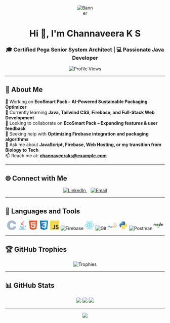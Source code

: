 <!-- Intro GIF -->
<p align="center">
  <img src="https://www.rtspvtltd.com/images/work/software.gif" alt="Banner" style="max-width: 10%; border-radius: 5px;" />
</p>

<h1 align="center">Hi 👋, I'm Channaveera K S</h1>
<h3 align="center">🎓 Certified Pega Senior System Architect | 💻 Passionate Java Developer</h3>

<p align="center">
  <img src="https://komarev.com/ghpvc/?username=channaveera31&label=Profile%20views&color=4ade80&style=flat-square" alt="Profile Views" />
</p>

---

## 🚀 About Me

🔭 Working on **EcoSmart Pack – AI-Powered Sustainable Packaging Optimizer**  
🌱 Currently learning **Java, Tailwind CSS, Firebase, and Full-Stack Web Development**  
👯 Looking to collaborate on **EcoSmart Pack – Expanding features & user feedback**  
🤝 Seeking help with **Optimizing Firebase integration and packaging algorithms**  
💬 Ask me about **JavaScript, Firebase, Web Hosting, or my transition from Biology to Tech**  
📫 Reach me at: **channaveeraks@example.com**

---

## 🌐 Connect with Me
<p align="center">
  <a href="https://linkedin.com/in/channa-veera-ks" target="_blank">
    <img src="https://cdn.jsdelivr.net/gh/devicons/devicon/icons/linkedin/linkedin-original.svg" alt="LinkedIn" width="30" height="30" />
  </a>&nbsp;&nbsp;
  <a href="mailto:channaveeraks@example.com" target="_blank">
    <img src="https://img.icons8.com/fluency/48/000000/gmail.png" alt="Email" width="30" height="30" />
  </a>
</p>

---

## 🧰 Languages and Tools
<p align="center">
  <img src="https://raw.githubusercontent.com/devicons/devicon/master/icons/c/c-original.svg" alt="C" width="30" height="30"/>
  <img src="https://raw.githubusercontent.com/devicons/devicon/master/icons/java/java-original.svg" alt="Java" width="30" height="30"/>
  <img src="https://raw.githubusercontent.com/devicons/devicon/master/icons/html5/html5-original.svg" alt="HTML5" width="30" height="30"/>
  <img src="https://raw.githubusercontent.com/devicons/devicon/master/icons/css3/css3-original.svg" alt="CSS3" width="30" height="30"/>
  <img src="https://raw.githubusercontent.com/devicons/devicon/master/icons/javascript/javascript-original.svg" alt="JavaScript" width="30" height="30"/>
  <img src="https://www.vectorlogo.zone/logos/firebase/firebase-icon.svg" alt="Firebase" width="30" height="30"/>
  <img src="https://raw.githubusercontent.com/devicons/devicon/master/icons/react/react-original.svg" alt="React" width="30" height="30"/>
  <img src="https://www.vectorlogo.zone/logos/git-scm/git-scm-icon.svg" alt="Git" width="30" height="30"/>
  <img src="https://raw.githubusercontent.com/devicons/devicon/master/icons/mysql/mysql-original-wordmark.svg" alt="MySQL" width="30" height="30"/>
  <img src="https://raw.githubusercontent.com/devicons/devicon/master/icons/python/python-original.svg" alt="Python" width="30" height="30"/>
  <img src="https://www.vectorlogo.zone/logos/getpostman/getpostman-icon.svg" alt="Postman" width="30" height="30"/>
  <img src="https://raw.githubusercontent.com/devicons/devicon/master/icons/nodejs/nodejs-original-wordmark.svg" alt="Node.js" width="30" height="30"/>
</p>

---

## 🏆 GitHub Trophies
<p align="center">
  <img src="https://github-profile-trophy.vercel.app/?username=channaveera31&theme=onedark&title=MultiLanguage,Commits,Repositories,Stars" alt="Trophies" />
</p>

---

## 📊 GitHub Stats
<p align="center">
  <img src="https://github-readme-stats.vercel.app/api?username=channaveera31&show_icons=true&theme=radical&hide_border=false" width="32%" />
  <img src="https://github-readme-stats.vercel.app/api/top-langs?username=channaveera31&layout=compact&theme=radical&hide_border=false" width="32%" />
  <img src="https://github-readme-streak-stats.herokuapp.com/?user=channaveera31&theme=radical" width="32%" />
</p>

---

<p align="center">
  <img src="https://capsule-render.vercel.app/api?type=waving&color=16a34a&height=100&section=footer"/>
</p>

